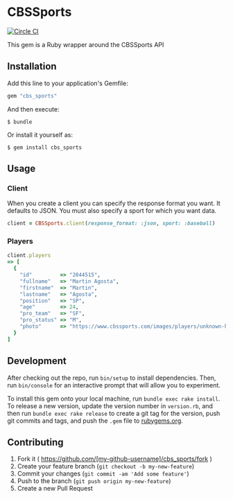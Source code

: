 # CBSSports
[![Circle CI](https://circleci.com/gh/mikeastock/cbs_sports/tree/master.svg?style=svg)](https://circleci.com/gh/mikeastock/cbs_sports/tree/master)

This gem is a Ruby wrapper around the CBSSports API

## Installation

Add this line to your application's Gemfile:

```ruby
gem "cbs_sports"
```

And then execute:

    $ bundle

Or install it yourself as:

    $ gem install cbs_sports

## Usage

### Client

When you create a client you can specify the response format you want. It defaults to JSON. You must also specify a sport for which you want data.
```ruby
client = CBSSports.client(response_format: :json, sport: :baseball)
```

### Players
```ruby
client.players
=> [
  {
    "id"         => "2044515",
    "fullname"   => "Martin Agosta",
    "firstname"  => "Martin",
    "lastname"   => "Agosta",
    "position"   => "SP",
    "age"        => 24,
    "pro_team"   => "SF",
    "pro_status" => "M",
    "photo"      => "https://www.cbssports.com/images/players/unknown-hat-170x170.png"
  }
]
```

## Development

After checking out the repo, run `bin/setup` to install dependencies. Then, run `bin/console` for an interactive prompt that will allow you to experiment.

To install this gem onto your local machine, run `bundle exec rake install`. To release a new version, update the version number in `version.rb`, and then run `bundle exec rake release` to create a git tag for the version, push git commits and tags, and push the `.gem` file to [rubygems.org](https://rubygems.org).

## Contributing

1. Fork it ( https://github.com/[my-github-username]/cbs_sports/fork )
2. Create your feature branch (`git checkout -b my-new-feature`)
3. Commit your changes (`git commit -am 'Add some feature'`)
4. Push to the branch (`git push origin my-new-feature`)
5. Create a new Pull Request
